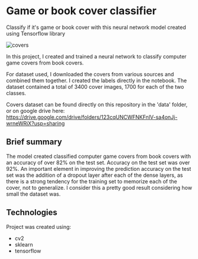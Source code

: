 # Game or book cover classifier
Classify if it's game or book cover with this neural network model created using Tensorflow library

![covers](https://user-images.githubusercontent.com/77151129/153773157-2fc59af1-bfe3-469b-91a0-b39f8285cb78.PNG)

In this project, I created and trained a neural network to classify computer game covers from book covers.

For dataset used, I downloaded the covers from various sources and combined them together. I created the labels directly in the notebook.
The dataset contained a total of 3400 cover images, 1700 for each of the two classes.

Covers dataset can be found directly on this repository in the 'data' folder, or on google drive here:
https://drive.google.com/drive/folders/123cqUNCWFNKFnlV-sa4onJj-wrneWRiX?usp=sharing

## Brief summary
The model created classified computer game covers from book covers with an accuracy of over 82% on the test set. Accuracy on the test set was over 92%. An important element in improving the prediction accuracy on the test set was the addition of a dropout layer after each of the dense layers, as there is a strong tendency for the training set to memorize each of the cover, not to generalize. I consider this a pretty good result considering how small the dataset was.

## Technologies
Project was created using:
* cv2
* sklearn
* tensorflow

